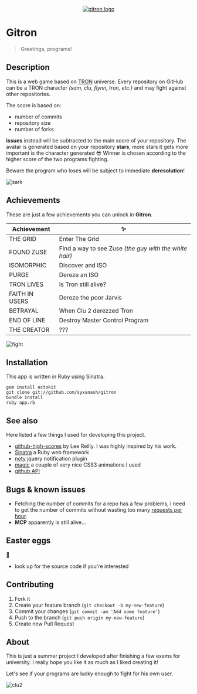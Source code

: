 <p align="center">
  <a href="http://gitron.herokuapp.com"><img src="http://i.imgur.com/gIdWZUt.png" alt="gitron logo" /></a>
</p>

# Gitron

>Greetings, programs!

## Description

This is a web game based on [TRON](http://en.wikipedia.org/wiki/Tron) universe. Every repository on GitHub can be a TRON character *(sam, clu, flynn, tron, etc.)* and may fight against other repositories.

The score is based on:

* number of commits
* repository size
* number of forks

**issues** instead will be subtracted to the main score of your repository.
The avatar is generated based on your repository **stars**, more stars it gets more important is the character generated :sunglasses:
Winner is chosen according to the higher score of the two programs fighting.

Beware the program who loses will be subject to immediate **deresolution**!

![sark](http://i.imgur.com/3llHbBR.gif)

## Achievements

These are just a few achievements you can unlock in **Gitron**.

Achievement | :sparkles:
----------- | -----
THE GRID | Enter The Grid 
FOUND ZUSE | Find a way to see Zuse *(the guy with the white hair)*
ISOMORPHIC | Discover and ISO
PURGE | Dereze an ISO
TRON LIVES | Is Tron still alive?
FAITH IN USERS | Dereze the poor Jarvis
BETRAYAL | When Clu 2 derezzed Tron
END OF LINE | Destroy Master Control Program
THE CREATOR | ???

![fight](http://i.imgur.com/q6kaw2f.gif)

## Installation

This app is written in Ruby using Sinatra.

```
gem install octokit
git clone git://github.com/syxanash/gitron
bundle install
ruby app.rb
```

## See also

Here listed a few things I used for developing this project.

* [github-high-scores](https://github.com/leereilly/github-high-scores) by Lee Reilly. I was highly inspired by his work.
* [Sinatra](http://www.sinatrarb.com/) a Ruby web framework
* [noty](https://github.com/needim/noty) jquery notification plugin
* [magic](https://github.com/miniMAC/magic) a couple of very nice CSS3 animations I used
* [github API](https://developer.github.com/v3/)

## Bugs & known issues

* Fetching the number of commits for a repo has a few problems, I need to get the number of commits without wasting too many [requests per hour](https://developer.github.com/v3/rate_limit/).
* __MCP__ apparently is still alive…

## Easter eggs

:rabbit:

* look up for the source code if you're interested

## Contributing

1. Fork it
2. Create your feature branch (`git checkout -b my-new-feature`)
3. Commit your changes (`git commit -am 'Add some feature'`)
4. Push to the branch (`git push origin my-new-feature`)
5. Create new Pull Request

## About

This is just a summer project I developed after finishing a few exams for university. I really hope you like it as much as I liked creating it!

Let's see if your programs are lucky enough to fight for his own user.

![clu2](http://media.giphy.com/media/IRSvFo1FIXuTK/giphy.gif)
